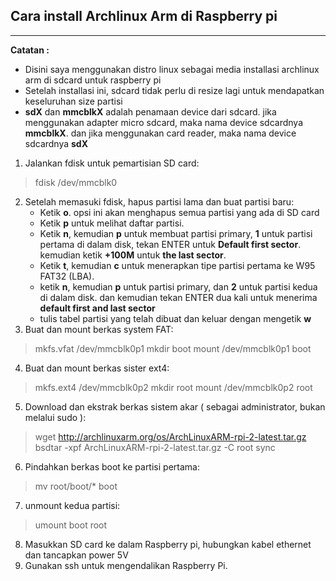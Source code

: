 ## Cara install Archlinux Arm di Raspberry pi
----------------------------------------------
**Catatan :**
- Disini saya menggunakan distro linux sebagai media installasi archlinux arm di sdcard untuk raspberry pi
- Setelah installasi ini, sdcard tidak perlu di resize lagi untuk mendapatkan keseluruhan size partisi
- **sdX** dan **mmcblkX** adalah penamaan device dari sdcard. jika menggunakan adapter micro sdcard, maka nama device sdcardnya **mmcblkX**. dan jika menggunakan card reader, maka nama device sdcardnya **sdX** 

1. Jalankan fdisk untuk pemartisian SD card:
> fdisk /dev/mmcblk0
2. Setelah memasuki fdisk, hapus partisi lama dan buat partisi baru:
   - Ketik **o**. opsi ini akan menghapus semua partisi yang ada di SD card
   - Ketik **p** untuk melihat daftar partisi.
   - Ketik **n**, kemudian **p** untuk membuat partisi primary, **1** untuk partisi pertama di dalam disk, tekan ENTER untuk **Default first sector**. kemudian ketik **+100M** untuk **the last sector**.
   - Ketik **t**, kemudian **c** untuk menerapkan tipe partisi pertama ke W95 FAT32 (LBA). 
   - ketik **n**, kemudian **p** untuk partisi primary, dan **2** untuk partisi kedua di dalam disk. dan kemudian tekan ENTER dua kali untuk menerima **default first and last sector**
   - tulis tabel partisi yang telah dibuat dan keluar dengan mengetik **w**
3. Buat dan mount berkas system FAT:
> mkfs.vfat /dev/mmcblk0p1
> mkdir boot
> mount /dev/mmcblk0p1 boot
4. Buat dan mount berkas sister ext4:
> mkfs.ext4 /dev/mmcblk0p2
> mkdir root
> mount /dev/mmcblk0p2 root
5. Download dan ekstrak berkas sistem akar ( sebagai administrator, bukan melalui sudo ):
> wget http://archlinuxarm.org/os/ArchLinuxARM-rpi-2-latest.tar.gz
> bsdtar -xpf ArchLinuxARM-rpi-2-latest.tar.gz -C root
> sync
6. Pindahkan berkas boot ke partisi pertama:
> mv root/boot/* boot
7. unmount kedua partisi:
> umount boot root
8. Masukkan SD card ke dalam Raspberry pi, hubungkan kabel ethernet dan tancapkan power 5V
9. Gunakan ssh untuk mengendalikan Raspberry Pi.
